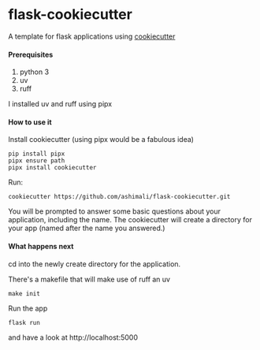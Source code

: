 flask-cookiecutter
==================

A template for flask applications using [cookiecutter](https://github.com/audreyr/cookiecutter)


#### Prerequisites

1. python 3
2. uv
3. ruff

I installed uv and ruff using pipx

#### How to use it

Install cookiecutter (using pipx would be a fabulous idea)

    pip install pipx
    pipx ensure path
    pipx install cookiecutter

Run:

    cookiecutter https://github.com/ashimali/flask-cookiecutter.git


You will be prompted to answer some basic questions about your application, including the name. The cookiecutter will create a directory for your app (named after the name you answered.)


#### What happens next

cd into the newly create directory for the application.

There's a makefile that will make use of ruff an uv

    make init

Run the app

    flask run

and have a look at http://localhost:5000

